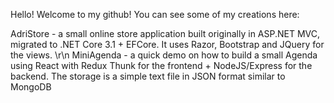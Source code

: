 Hello! Welcome to my github! You can see some of my creations here:

AdriStore - a small online store application built originally in ASP.NET MVC, migrated to .NET Core 3.1 + EFCore. It uses Razor, Bootstrap and JQuery for the views. \r\n
MiniAgenda - a quick demo on how to build a small Agenda using React with Redux Thunk for the frontend + NodeJS/Express for the backend. The storage is a simple text file in
JSON format similar to MongoDB
